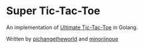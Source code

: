 # Super Tic-Tac-Toe
An implementation of [Ultimate Tic-Tac-Toe](http://mathwithbaddrawings.com/2013/06/16/ultimate-tic-tac-toe/) in Golang.

Written by [pichangetheworld](https://github.com/pichangetheworld) and [minoriinoue](https://github.com/minoriinoue)
